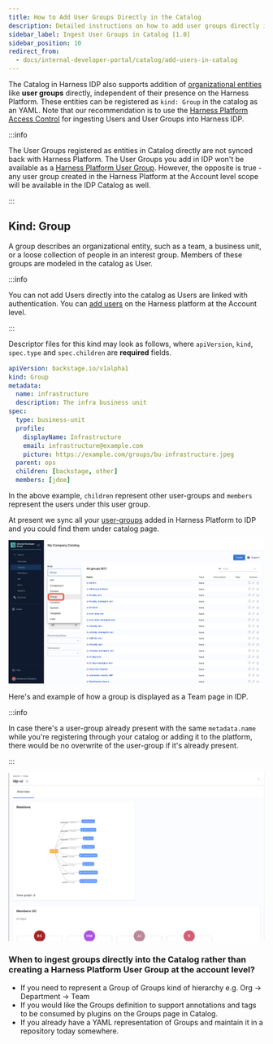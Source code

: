 ```yaml
---
title: How to Add User Groups Directly in the Catalog
description: Detailed instructions on how to add user groups directly into the IDP Catalog   
sidebar_label: Ingest User Groups in Catalog [1.0]
sidebar_position: 10
redirect_from:
  - docs/internal-developer-portal/catalog/add-users-in-catalog
---
```


The Catalog in Harness IDP also supports addition of [organizational entities](https://backstage.io/docs/features/software-catalog/system-model#organizational-entities) like **user groups** directly, independent of their presence on the Harness Platform. These entities can be registered as `kind: Group` in the catalog as an YAML. Note that our recommendation is to use the [Harness Platform Access Control](https://developer.harness.io/docs/platform/role-based-access-control/add-user-groups/) for ingesting Users and User Groups into Harness IDP.

:::info

The User Groups registered as entities in Catalog directly are not synced back with Harness Platform. The User Groups you add in IDP won't be available as a [Harness Platform User Group](https://developer.harness.io/docs/platform/role-based-access-control/add-user-groups). However, the opposite is true - any user group created in the Harness Platform at the Account level scope will be available in the IDP Catalog as well.

:::

## Kind: Group

A group describes an organizational entity, such as a team, a business unit, or a loose collection of people in an interest group. Members of these groups are modeled in the catalog as User. 

:::info

You can not add Users directly into the catalog as Users are linked with authentication. You can [add users](https://developer.harness.io/docs/platform/role-based-access-control/add-users/#add-users-manually) on the Harness platform at the Account level.

:::

Descriptor files for this kind may look as follows, where `apiVersion`, `kind`, `spec.type` and `spec.children` are **required** fields. 

```YAML
apiVersion: backstage.io/v1alpha1
kind: Group
metadata:
  name: infrastructure
  description: The infra business unit
spec:
  type: business-unit
  profile:
    displayName: Infrastructure
    email: infrastructure@example.com
    picture: https://example.com/groups/bu-infrastructure.jpeg
  parent: ops
  children: [backstage, other]
  members: [jdoe]
```

In the above example, `children` represent other user-groups and `members` represent the users under this user group. 

At present we sync all your [user-groups](https://developer.harness.io/docs/platform/role-based-access-control/add-user-groups/) added in Harness Platform to IDP and you could find them under catalog page. 

![](./static/groups.png)

Here's and example of how a group is displayed as a Team page in IDP. 

:::info

In case there's a user-group already present with the same `metadata.name` while you're registering through your catalog or adding it to the platform, there would be no overwrite of the user-group if it's already present. 

:::

![](./static/team.png)

### When to ingest groups directly into the Catalog rather than creating a Harness Platform User Group at the account level?

- If you need to represent a Group of Groups kind of hierarchy e.g. Org -> Department -> Team
- If you would like the Groups definition to support annotations and tags to be consumed by plugins on the Groups page in Catalog.
- If you already have a YAML representation of Groups and maintain it in a repository today somewhere.